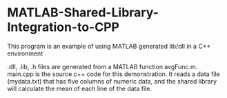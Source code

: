 # MATLAB-Shared-Library-Integration-to-CPP
This program is an example of using MATLAB generated lib/dll in a C++ environment 

.dll, .lib, .h files are generated from a MATLAB function avgFunc.m.
main.cpp is the source c++ code for this demonstration.
It reads a data file (mydata.txt) that has five columns of numeric data, and the shared library will calculate the mean of each line of the data file.
